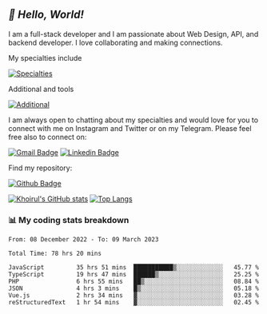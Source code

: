 ## _:wave: Hello, World!_

I am a full-stack developer and I am passionate about Web Design, API, and backend developer. I love collaborating and making connections.

My specialties include

[![Specialties](https://skillicons.dev/icons?i=php,laravel,javascript,react,vue,mysql,tailwind)](https://skillicons.dev)

Additional and tools

[![Additional](https://skillicons.dev/icons?i=bash,vscode,vite,webpack,vercel,git,github,gitlab)](https://skillicons.dev)

I am always open to chatting about my specialties and would love for you to connect with me on Instagram and Twitter or on my Telegram. Please feel free also to connect on:

[![Gmail Badge](https://img.shields.io/badge/-ahmusafir.khoirul@gmail.com-c14438?style=flat&logo=Gmail&logoColor=white&link=mailto:ahmusafir.khoirul@gmail.com)](mailto:ahmusafir.khoirul@gmail.com)
[![Linkedin Badge](https://img.shields.io/badge/-Ahmad_Musafir_Khoirul_Fattah-0072b1?style=flat&logo=Linkedin&logoColor=white&link=https://www.linkedin.com/in/ahmad-musafir-khoirul-fattah-26a53a207/)](https://www.linkedin.com/in/masmuss/)

Find my repository:

[![Github Badge](https://img.shields.io/badge/-masmuss-grey?style=flat&logo=github&logoColor=white&link=https://github.com/masmuss)](https://github.com/masmuss)

[![Khoirul's GitHub stats](https://github-readme-stats.vercel.app/api?username=masmuss&show_icons=true&include_all_commits=true&theme=transparent&layout=compact)](https://github.com/masmuss/github-readme-stats)
[![Top Langs](https://github-readme-stats.vercel.app/api/top-langs/?username=masmuss&theme=transparent&layout=compact)](https://github.com/masmuss/github-readme-stats)

### :bar_chart: My coding stats breakdown

<!--START_SECTION:waka-->

```text
From: 08 December 2022 - To: 09 March 2023

Total Time: 78 hrs 20 mins

JavaScript         35 hrs 51 mins  ███████████▒░░░░░░░░░░░░░   45.77 %
TypeScript         19 hrs 47 mins  ██████▒░░░░░░░░░░░░░░░░░░   25.25 %
PHP                6 hrs 55 mins   ██▒░░░░░░░░░░░░░░░░░░░░░░   08.84 %
JSON               4 hrs 3 mins    █▒░░░░░░░░░░░░░░░░░░░░░░░   05.18 %
Vue.js             2 hrs 34 mins   ▓░░░░░░░░░░░░░░░░░░░░░░░░   03.28 %
reStructuredText   1 hr 54 mins    ▓░░░░░░░░░░░░░░░░░░░░░░░░   02.45 %
```

<!--END_SECTION:waka-->
